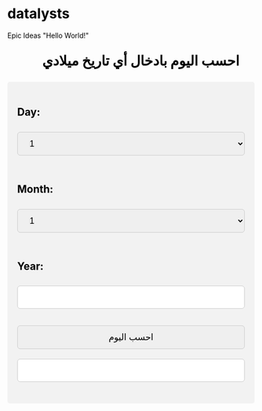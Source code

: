 # datalysts
Epic Ideas
"Hello World!"
<html>
	<head>
		<meta http-equiv="Content-Type" content="text/html;charset=UTF-8">
		<meta name="viewport" content="width=device-width, initial-scale=1">
		<title>حاسبة اليوم</title>
<style>
input{
width: 100%;
padding: 12px 20px;
margin: 10px 0;
border: 1px solid #ccc;
border-radius: 6px;
font-size:18px;
}
h3{
font-size:28px;
width: 100%;
padding: 12px 20px;
margin: 10px 0;
text-align: center;
}
select{
width: 100%;
padding: 12px 20px;
margin: 10px 0;
border: 1px solid #ccc;
border-radius: 6px;
font-size:18px;
}
div{
border-radius: 5px;
background-color: #f2f2f2;
padding: 20px;
}
</style>
<script language="JavaScript"><!--
function NewDayOfWeek(){
var Month=parseInt(document.Newdayofweek.Month.value)
var Day=parseInt(document.Newdayofweek.Day.value)
var Year=parseInt(document.Newdayofweek.Year.value)
if (isNaN(Year)) {
	alert("أدخل التاريخ")
	return
}
else {
if (Year < 1600){
alert("لا تستخدم تاريخ قبل 1600 ميلادي")
document.Newdayofweek.Weekdaynewstyle.value = " "
}
else {
if (Year < 1600){
alert("لا تستخدم تاريخ قبل 1600 ميلادي")
document.Newdayofweek.Weekdaynewstyle.value = " "
return}
else {}
if (Month ==4) {if (Day>30) {alert("أبريل عنده ٣٠ يوم بس ، بنحسبها على إنها ١ مايو")}}
if (Month ==6) {if (Day>30) {alert("يونيو عنده ٣٠ يوم بس ، بنحسبها على إنها ١ يوليو")}}
if (Month ==9) {if (Day>30) {alert("سبتمبر عنده ٣٠ يوم بس بنحسبها ١ أكتوبر")}}
if (Month ==11) {if (Day>30) {alert("نوفمبر عنده ٣٠ يوم بس ، بنحسبها على إنها ١ ديسمبر")}}
if (Month ==2)
{	if (Day>28)
		{	if (Day==29)
				{	if (Year%4 !=0)
						{
						alert(Year+ " " + "ما كانت سنة كبيسة بنحسب ٢٩ فبراير على إنها ١ مارس")
						}
						if (Year%100==0)
						{
							if (Year%400 !=0) {alert(Year + " " + "ما كانت سنة كبيسة بنحسب ٢٩ فبراير على إنها ١ مارس")}
						}
				}
				else
				{alert("فبراير ما حصل إنه كان أكثر من ٢٩ يوم ، أبحسبها على إنها بداية مارس")
				}
		}
}
var MDS= (Year-1)*365  + parseInt((Year-1)/4) + (Month-1)*30 + (Day - 11)
var COR = parseInt((Year-1)/100) - 16
if (COR>0) {MDS = MDS-COR}
var CO = parseInt((Year-1)/400) - 4
if (CO>0) {MDS = MDS+CO}
var X=0
for (var i = 1; i<=(Month - 1); i++)
{
X=X+1
if (X==1) {MDS= MDS+1}
if (X==3) {MDS= MDS+1}
if (X==5) {MDS= MDS+1}
if (X==7) {MDS= MDS+1}
if (X==8) {MDS= MDS+1}
if (X==10) {MDS= MDS+1}
if (X==12) {MDS= MDS+1}
if (X==2)
{
	if (Year % 4  == 0)
	{
		if(Year>1752)
		{
			if (Year % 100 == 0)
			{
			MDS=MDS-2
			if (Year%400==0) {MDS=MDS+1}
			}
			else
			{MDS=MDS-1}
		}
		else
		{MDS=MDS-1}
	}
	else
	{MDS=MDS-2}
}
}
// document.Newdayofweek.Weekdaynewstyle.value = MDS
if (MDS % 7 == 0) {document.Newdayofweek.Weekdaynewstyle.value = "السبت"}
if (MDS % 7 == 1) {document.Newdayofweek.Weekdaynewstyle.value = "الأحد"}
if (MDS % 7 == 2) {document.Newdayofweek.Weekdaynewstyle.value = "الإثنين"}
if (MDS % 7 == 3) {document.Newdayofweek.Weekdaynewstyle.value = "الثلاثاء"}
if (MDS % 7 == 4) {document.Newdayofweek.Weekdaynewstyle.value = "الأربعاء"}
if (MDS % 7 == 5) {document.Newdayofweek.Weekdaynewstyle.value = "الخميس"}
if (MDS % 7 == 6) {document.Newdayofweek.Weekdaynewstyle.value = "الجمعة"}
}}}
// -->
		</script>
	</head>
<p>
<p>
	<body  text="black">
		<p> <h3><b>احسب اليوم بادخال أي تاريخ ميلادي</b></h3> </p>
		<p>
		<form name="Newdayofweek">
		<div>
		<h2>Day:</h2> <select name="Day" size="1">
			<option selected value="1">1
			<option value="2">2
			<option value="3">3
			<option value="4">4
			<option value="5">5
			<option value="6">6
			<option value="7">7
			<option value="8">8
			<option value="9">9
			<option value="10">10
			<option value="11">11
			<option value="12">12
			<option value="13">13
			<option value="14">14
			<option value="15">15
			<option value="16">16
			<option value="17">17
			<option value="18">18
			<option value="19">19
			<option value="20">20
			<option value="21">21
			<option value="22">22
			<option value="23">23
			<option value="24">24
			<option value="25">25
			<option value="26">26
			<option value="27">27
			<option value="28">28
			<option value="29">29
			<option value="30">30
			<option value="31">31
		</select>
		<br/><br/>
		<h2>Month:</h2><select name="Month" size="1">
			<option selected value="1">1
			<option value="2">2
			<option value="3">3
			<option value="4">4
			<option value="5">5
			<option value="6">6
			<option value="7">7
			<option value="8">8
			<option value="9">9
			<option value="10">10
			<option value="11">11
			<option value="12">12
		</select>  
		<br/><br/>
		<h2>Year:</h2> <input type="text" name="Year" 
size="7" maxlength="4"></p>
		<p>
		<input type="button" name="Calculatedayofweek" value="احسب اليوم" onclick="NewDayOfWeek()">
		<input type="text" name="Weekdaynewstyle" readonly size="18"> 
		</form>
		</p>
		</div>
		<br/>
	</body>
</html>
